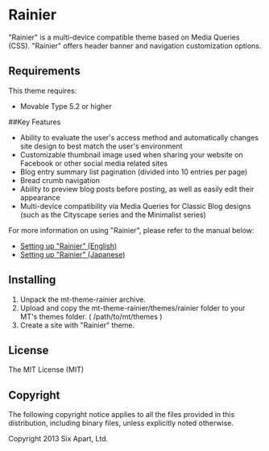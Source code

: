 # Rainier
"Rainier" is a multi-device compatible theme based on Media Queries (CSS). "Rainier" offers header banner and navigation customization options.

## Requirements
This theme requires:

* Movable Type 5.2 or higher

##Key Features
* Ability to evaluate the user's access method and automatically changes site design to best match the user's environment
* Customizable thumbnail image used when sharing your website on Facebook or other social media related sites
* Blog entry summary list pagination (divided into 10 entries per page)
* Bread crumb navigation
* Ability to preview blog posts before posting, as well as easily edit their appearance
* Multi-device compatibility via Media Queries for Classic Blog designs (such as the Cityscape series and the Minimalist series)

For more information on using "Rainier", please refer to the manual below:

* [Setting up "Rainier" (English)](http://www.movabletype.org/documentation/mt5/design/themes/rainier.html)
* [Setting up "Rainier" (Japanese)](http://www.movabletype.jp/documentation/mt5/design/themes/rainier.html)

## Installing
1. Unpack the mt-theme-rainier archive.
2. Upload and copy the mt-theme-rainier/themes/rainier folder to your MT's themes folder. ( /path/to/mt/themes )
4. Create a site with "Rainier" theme.

## License
The MIT License (MIT)

## Copyright
The following copyright notice applies to all the files provided in this distribution, including binary files, unless explicitly noted otherwise.

Copyright 2013 Six Apart, Ltd.
